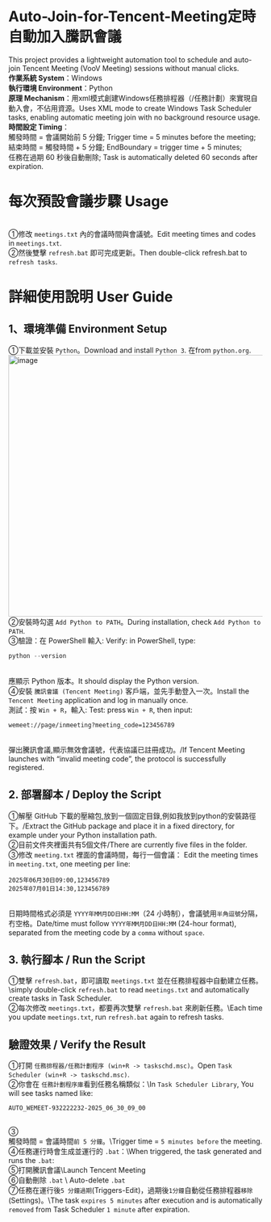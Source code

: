 # Auto-Join-for-Tencent-Meeting定時自動加入騰訊會議
This project provides a lightweight automation tool to schedule and auto-join Tencent Meeting (VooV Meeting) sessions without manual clicks.
<br>**作業系統  System**：Windows
<br>**執行環境  Environment**：Python
<br>**原理  Mechanism**：用xml模式創建Windows任務排程器（/任務計劃）來實現自動入會，不佔用資源。Uses XML mode to create Windows Task Scheduler tasks, enabling automatic meeting join with no background resource usage.
<br>**時間設定  Timing**：
<br>觸發時間 = 會議開始前 5 分鐘; Trigger time = 5 minutes before the meeting; 
<br>結束時間 = 觸發時間 + 5 分鐘; EndBoundary = trigger time + 5 minutes; 
<br>任務在過期 60 秒後自動刪除; Task is automatically deleted 60 seconds after expiration.
# 每次預設會議步驟  Usage
<br>①修改 `meetings.txt` 內的會議時間與會議號。Edit meeting times and codes in `meetings.txt`.
<br>②然後雙擊 `refresh.bat` 即可完成更新。Then double-click refresh.bat to `refresh tasks`.
# 詳細使用說明  User Guide
## 1、環境準備  Environment Setup
①下載並安裝 `Python`。Download and install `Python 3`. 在from `python.org`.
<br><img width="1194" height="518" alt="image" src="https://github.com/user-attachments/assets/3a75e5b5-b9b3-43e4-827e-db239fe0978a" />
<br>②安裝時勾選 `Add Python to PATH`。During installation, check `Add Python to PATH`.
<br>③驗證：在 PowerShell 輸入:  Verify: in PowerShell, type: 
```powershell  
python --version
```
<br>應顯示 Python 版本。It should display the Python version.
<br>④安裝 `騰訊會議 (Tencent Meeting)` 客戶端，並先手動登入一次。Install the `Tencent Meeting` application and log in manually once.
<br>測試：按 `Win + R`，輸入:  Test: press `Win + R`, then input:
```text
wemeet://page/inmeeting?meeting_code=123456789
```
<br>彈出騰訊會議,顯示無效會議號，代表協議已註冊成功。/If Tencent Meeting launches with “invalid meeting code”, the protocol is successfully registered.
## 2. 部署腳本 / Deploy the Script
①解壓 GitHub 下載的壓縮包,放到一個固定目錄,例如我放到python的安裝路徑下。/Extract the GitHub package and place it in a fixed directory, for example under your Python installation path.
<br>②目前文件夾裡面共有5個文件/There are currently five files in the folder.
<br>③修改 `meeting.txt` 裡面的會議時間，每行一個會議：  Edit the meeting times in `meeting.txt`, one meeting per line:
```text
2025年06月30日09:00,123456789
2025年07月01日14:30,123456789
```
<br>日期時間格式必須是 `YYYY年MM月DD日HH:MM`（24 小時制），會議號用`半角逗號`分隔，冇空格。Date/time must follow `YYYY年MM月DD日HH:MM` (24-hour format), separated from the meeting code by a `comma` without `space`.
## 3. 執行腳本 / Run the Script
①雙擊 `refresh.bat`，即可讀取 `meetings.txt` 並在任務排程器中自動建立任務。\simply double-click `refresh.bat` to read `meetings.txt` and automatically create tasks in Task Scheduler.
<br>②每次修改 `meetings.txt`，都要再次雙擊 `refresh.bat` 來刷新任務。\Each time you update `meetings.txt`, run `refresh.bat` again to refresh tasks.
## 驗證效果 / Verify the Result
①打開 `任務排程器/任務計劃程序 (win+R -> taskschd.msc)`。Open `Task Scheduler (win+R -> taskschd.msc)`.
<br>②你會在 `任務計劃程序庫`看到任務名稱類似：\In `Task Scheduler Library`, You will see tasks named like:
```text
AUTO_WEMEET-932222232-2025_06_30_09_00
```
<br>③<br>觸發時間 = 會議時間`前 5 分鐘`。\Trigger time = `5 minutes before` the meeting.
<br>④任務運行時會生成並運行的 `.bat`：\When triggered, the task generated and runs the `.bat`:
<br>⑤打開騰訊會議\Launch Tencent Meeting
<br>⑥自動刪除 `.bat` \ Auto-delete `.bat`
<br>⑦任務在運行後`5 分鐘過期`(Triggers-Edit)，過期後`1分鐘`自動從任務排程器`移除`(Settings)。\The task `expires 5 minutes` after execution and is automatically `removed` from Task Scheduler `1 minute` after expiration.
